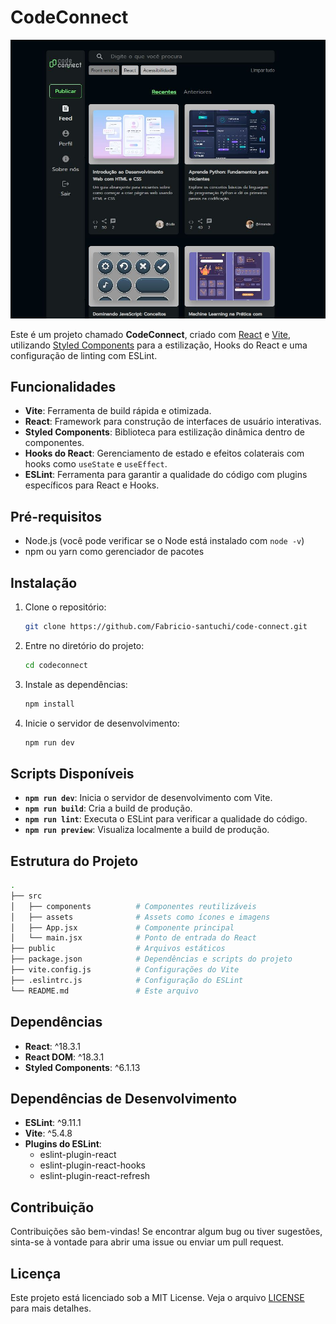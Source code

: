 # CodeConnect

![Preview](./public/assets/preview.png)

Este é um projeto chamado **CodeConnect**, criado com [React](https://reactjs.org/) e [Vite](https://vitejs.dev/), utilizando [Styled Components](https://styled-components.com/) para a estilização, Hooks do React e uma configuração de linting com ESLint.

## Funcionalidades

- **Vite**: Ferramenta de build rápida e otimizada.
- **React**: Framework para construção de interfaces de usuário interativas.
- **Styled Components**: Biblioteca para estilização dinâmica dentro de componentes.
- **Hooks do React**: Gerenciamento de estado e efeitos colaterais com hooks como `useState` e `useEffect`.
- **ESLint**: Ferramenta para garantir a qualidade do código com plugins específicos para React e Hooks.

## Pré-requisitos

- Node.js (você pode verificar se o Node está instalado com `node -v`)
- npm ou yarn como gerenciador de pacotes

## Instalação

1. Clone o repositório:

   ```bash
   git clone https://github.com/Fabricio-santuchi/code-connect.git
   ```

2. Entre no diretório do projeto:

   ```bash
   cd codeconnect
   ```

3. Instale as dependências:

   ```bash
   npm install
   ```

4. Inicie o servidor de desenvolvimento:

   ```bash
   npm run dev
   ```

## Scripts Disponíveis

- **`npm run dev`**: Inicia o servidor de desenvolvimento com Vite.
- **`npm run build`**: Cria a build de produção.
- **`npm run lint`**: Executa o ESLint para verificar a qualidade do código.
- **`npm run preview`**: Visualiza localmente a build de produção.

## Estrutura do Projeto

```bash
.
├── src
│   ├── components          # Componentes reutilizáveis
│   ├── assets              # Assets como ícones e imagens
│   ├── App.jsx             # Componente principal
│   └── main.jsx            # Ponto de entrada do React
├── public                  # Arquivos estáticos
├── package.json            # Dependências e scripts do projeto
├── vite.config.js          # Configurações do Vite
├── .eslintrc.js            # Configuração do ESLint
└── README.md               # Este arquivo
```

## Dependências

- **React**: ^18.3.1
- **React DOM**: ^18.3.1
- **Styled Components**: ^6.1.13

## Dependências de Desenvolvimento

- **ESLint**: ^9.11.1
- **Vite**: ^5.4.8
- **Plugins do ESLint**:
  - eslint-plugin-react
  - eslint-plugin-react-hooks
  - eslint-plugin-react-refresh

## Contribuição

Contribuições são bem-vindas! Se encontrar algum bug ou tiver sugestões, sinta-se à vontade para abrir uma issue ou enviar um pull request.

## Licença

Este projeto está licenciado sob a MIT License. Veja o arquivo [LICENSE](./LICENSE) para mais detalhes.
